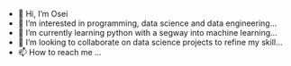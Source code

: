 - 👋 Hi, I’m Osei
- 👀 I’m interested in programming, data science and data engineering...
- 🌱 I’m currently learning python with a segway into machine learning...
- 💞️ I’m looking to collaborate on data science projects to refine my skill...
- 📫 How to reach me ...

<!---
oseikb/oseikb is a ✨ special ✨ repository because its `README.md` (this file) appears on your GitHub profile.
You can click the Preview link to take a look at your changes.
--->
